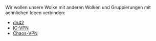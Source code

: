 Wir wollen unsere Wolke mit anderen Wolken und Gruppierungen mit aehnlichen Ideen verbinden:

* [dn42](https://dn42.net)
* [IC-VPN](http://wiki.freifunk.net/IC-VPN)
* [Chaos-VPN](http://wiki.hamburg.ccc.de/index.php/ChaosVPN)